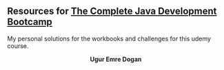 ## Resources for [The Complete Java Development Bootcamp](https://www.udemy.com/course/the-complete-java-development-bootcamp/?referralCode=F009B320F76ADA844248)

My personal solutions for the workbooks and challenges for this udemy course. 

<div align="center"><b>Ugur Emre Dogan</b></div align="center">
